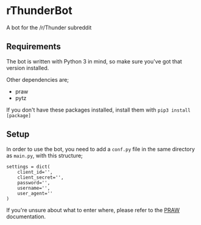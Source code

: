 # rThunderBot
A bot for the /r/Thunder subreddit

## Requirements
The bot is written with Python 3 in mind, so make sure you've got that version installed.

Other dependencies are;
- praw
- pytz

If you don't have these packages installed, install them with `pip3 install [package]`

## Setup
In order to use the bot, you need to add a `conf.py` file in the same directory as `main.py`, with this structure;

```
settings = dict(
    client_id='',
    client_secret='',
    password='',
    username='',
    user_agent=''
)
```

If you're unsure about what to enter where, please refer to the [PRAW](https://praw.readthedocs.io/en/latest/getting_started/authentication.html) documentation. 
